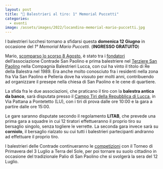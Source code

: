 ```yaml
---
layout: post
title: "🎯 Balestrieri al tiro: 1° Memorial Puccetti"
categories:
  - eventi
image: /assets/images/2022/locandina-memorial-mario-puccetti.jpg
---
```


I balestrieri lucchesi tornano a sfidarsi questa **domenica 12 Giugno** in
occasione del *1° Memorial Mario Puccetti*. (**INGRESSO GRATUITO**)

<!-- more -->

Mario,
[scomparso lo scorso 8 Agosto](https://consanpaolino.org/2021/ciao-mario), è
stato tra i
[fondatori](https://consanpaolino.org/2019/nascita-associazione-contrade-san-paolino)
dell’associazione Contrade San Paolino e prima balestriere nel [Terziere San
Paolino](https://consanpaolino.org/terzieri-lucca) nella Compagnia Balestrieri
Lucca, con cui ha vinto il titolo di Re della Balestra nel 1989. Era anche molto
conosciuto fra i residenti nella zona fra Via San Paolino e Pelleria dove ha
vissuto per molti anni, contribuendo ad organizzare il presepe nella chiesa di
San Paolino e le cene di quartiere.

La sfida fra le due associazioni, che praticano il tiro con la **balestra antica
da banco**, sarà disputata presso il
[Campo Tiri della Repubblica di Lucca](https://goo.gl/maps/j7VtRqNSK9Eyjjmf7),
in Via Pattana a Pontetetto (LU), con i tiri di prova dalle ore 10:00 e la gara
a partire dalle ore 15:00.

Le gare saranno disputate secondo il regolamento **LITAB**, che prevede una
prima gara a squadre in cui 12 tiratori effettueranno il proprio tiro su
bersaglio singolo, senza togliere le verrette. La seconda gara invece sarà su
**corniolo**, il bersaglio rialzato su cui tutti i balestrieri partecipanti
andranno ad effettuare il proprio tiro.

I balestrieri delle Contrade continueranno le
[competizioni](/eventi-lucca-2022) con il Torneo di Primavera del 3 Luglio a
Terra del Sole, per poi tornare su suolo cittadino in occasione del tradizionale
Palio di San Paolino che si svolgerà la sera del 12 Luglio.
